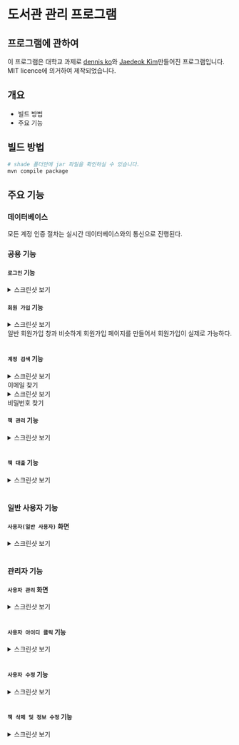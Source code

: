 # 도서관 관리 프로그램

## 프로그램에 관하여

이 프로그램은 대학교 과제로 [dennis ko]와 [Jaedeok Kim]만들어진 프로그램입니다. MIT licence에 의거하여 제작되었습니다.

## 개요
- 빌드 방법
- 주요 기능

## 빌드 방법

```sh
# shade 폴더안에 jar 파일을 확인하실 수 있습니다.
mvn compile package
```

## 주요 기능
### 데이터베이스

모든 계정 인증 절차는 실시간 데이터베이스와의 통신으로 진행된다. 
### 공용 기능
#### `로그인` 기능
<details>
  <summary>스크린샷 보기</summary>

  ![image](https://user-images.githubusercontent.com/50710829/173194665-ffa64501-52aa-4c34-9e66-578c5aadc0f8.png)
</details>

#### `회원 가입` 기능
<details>
  <summary>스크린샷 보기</summary>
  
  ![image](https://user-images.githubusercontent.com/50710829/173194676-53a3a273-2aa7-42a2-a874-506718f98853.png)
</details>
일반 회원가입 창과 비슷하게 회원가입 페이지를 만들어서 회원가입이 실제로 가능하다.<br /><br />

#### `계정 검색` 기능
<details>
  <summary>스크린샷 보기</summary>
  
  ![image](https://user-images.githubusercontent.com/50710829/173194682-09ba8b8b-ad15-4b43-8014-8f7de0b27ff5.png)
</details>
이메일 찾기
<details>
  <summary>스크린샷 보기</summary>
  
  ![image](https://user-images.githubusercontent.com/50710829/173194687-8639fecc-6941-464b-bf77-64e431485c92.png)
</details>
비밀번호 찾기
<br />

#### `책 관리` 기능

<details>
  <summary>스크린샷 보기</summary>
  
  ![image](https://user-images.githubusercontent.com/50710829/173194692-178d7993-dfbc-40e3-b5ad-ba96e92013f4.png)
</details>
<br />

#### `책 대출` 기능
<details>
  <summary>스크린샷 보기</summary>
  
  ![image](https://user-images.githubusercontent.com/50710829/173194694-25735577-1d59-4176-b6d1-19ed4ed333d4.png)
</details>
<br />

### 일반 사용자 기능

#### `사용자(일반 사용자)` 화면
<details>
  <summary>스크린샷 보기</summary>
  
  ![image](https://user-images.githubusercontent.com/50710829/173194700-c703f915-0c5c-4064-977f-c34d99e83e8f.png)
</details>
<br />

### 관리자 기능

#### `사용자 관리` 화면
<details>
  <summary>스크린샷 보기</summary>
  
  ![image](https://user-images.githubusercontent.com/50710829/173194703-3d94e2f5-168f-4943-acee-c7e04f581368.png)
</details>
<br />

#### `사용자 아이디 클릭` 기능
<details>
  <summary>스크린샷 보기</summary>
  
  ![image](https://user-images.githubusercontent.com/50710829/173194707-41d8ff78-83fd-475c-8cbb-48df506cfd6c.png)
</details>
<br />

#### `사용자 수정` 기능
<details>
  <summary>스크린샷 보기</summary>
  
  ![image](https://user-images.githubusercontent.com/50710829/173194718-c9ffa4d4-3bd7-4110-a491-9e1a3cb17f6d.png)
</details>
<br />

#### `책 삭제 및 정보 수정` 기능
<details>
  <summary>스크린샷 보기</summary>
  
  ![image](https://user-images.githubusercontent.com/50710829/173194713-07f1b281-4cf7-4cc6-9e0d-9d9e3b09d78c.png)
</details>







[dennis ko]:https://github.com/dennis0324
[Jaedeok Kim]:https://github.com/jdeokkim

